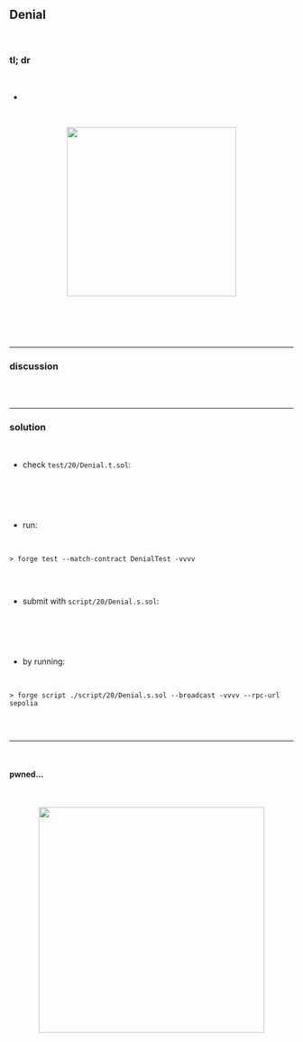 ## Denial

<br>


### tl; dr

<br>


* 

<br>
  
<p align="center">
<img width="300" src="">
</p>


<br>

```solidity

```


<br>

---

### discussion

<br>


<br>



----

### solution

<br>

* check `test/20/Denial.t.sol`:

<br>

```solidity

```

<br>

* run:

<br>

```shell
> forge test --match-contract DenialTest -vvvv    


```



<br>

* submit with `script/20/Denial.s.sol`:

<br>

```solidity

```

<br>

* by running:

<br>

```shell
> forge script ./script/20/Denial.s.sol --broadcast -vvvv --rpc-url sepolia


```

<br>

----

<br>

#### pwned...


<br>

  
<p align="center">
<img width="400" src="https://github.com/go-outside-labs/ethernaut-foundry-writeups-sol/assets/138340846/ba3f82a3-00c0-43f9-a423-588d7f6e4c70">
</p>



